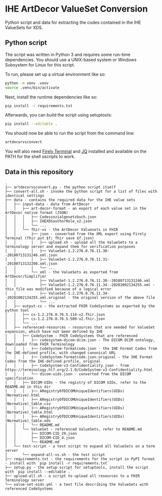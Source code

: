 # IHE ArtDecor ValueSet Conversion

Python script and data for extracting the codes contained in the IHE ValueSets for XDS.

## Python script

The script was written in Python 3 and requires some run-time dependencies. You should use a UNIX-based system or Windows Subsystem for Linux for this script.

To run, please set up a virtual environment like so:

```bash
python -m venv .venv
source .venv/bin/activate
```

Next, install the runtime dependencies like so:

```bash
pip install -r requirements.txt
```

Afterwards, you can build the script using setuptools:

```bash
pip install --editable .
```

You should now be able to run the script from the command line:

```bash
artdecorvsconvert
```

You will also need [Firely Terminal]() and [JQ]() installed and available on the PATH for the shell sscripts to work.

## Data in this repository

```
.
├── artdecorvsconvert.py - the python script itself
├── convert-all.sh - invoke the python script for a list of files with identical settings
├── data - contains the required data for the IHE value sets
│   ├── input-data - data from ArtDecor
│   │   ├── art-decor-format - an export of each value set in the ArtDecor native format (JSON)
│   │   │   ├── Codessozialgesetzbuch.json
│   │   │   ├── IHEXDSauthorRole_v2.json
│   │   │   └── ...
│   │   └── fhir-vs - the ArtDecor Valuesets in FHIR
│   │       ├── json - converted from the XML export using Firely Terminal (fhir put $f; fhir save $f.json)
│   │       │   ├── upload.sh - upload all the ValueSets to a terminology server and expand them for verification purposes
│   │       │   ├── ValueSet-1.2.276.0.76.11.30--20180713131246.xml.json
│   │       │   ├── ValueSet-1.2.276.0.76.11.31--20180713132208.xml.json
│   │       │   └── ...
│   │       └── xml - the ValueSets as exported from ArtDecor/Simplifier
│   │           ├── ValueSet-1.2.276.0.76.11.30--20180713131246.xml
│   │           ├── ValueSet-1.2.276.0.76.11.34--20201002134255.xml - this file was modified because of a logical error
│   │           ├── ValueSet-1.2.276.0.76.11.34--20201002134255.xml.original - the original version of the above file
│   │           └── ...
│   ├── output-cs - the extracted FHIR CodeSystems as exported by the python tool
│   │   ├── cs-1.2.276.0.76.5.114-v2.fhir.json
│   │   ├── cs-1.2.276.0.76.5.509-v2.fhir.json
│   │   └── ...
│   ├── referenced-resources - resources that are needed for ValueSet expansion, which have not been defined by IHE
│   │   ├── CodeSystem - FHIR CodeSystems that are referenced
│   │   │   ├── codesystem-dicom-dcim.json - The DICOM DCIM ontology, downloaded from FHIR Terminology
│   │   │   ├── CodeSystem-formatcode.json - the IHE Format Codes from the IHE-defined profile, with changed canonical URL
│   │   │   ├── CodeSystem-formatcode.json.original - the IHE Format Codes from the IHE-defined profile, original
│   │   │   ├── CodeSystem-v3-Confidentiality.json - from https://terminology.hl7.org/2.1.0/CodeSystem-v3-Confidentiality.html
│   │   │   └── dicom-uids.json - converted from the DICOM specification
│   │   ├── DICOM-UIDs - the registry of DICOM UIDs, refer to the README.md in this dir
│   │   │   ├── ARegistryOfDICOMUniqueIdentifiers(UIDs)(Normative).html
│   │   │   ├── ARegistryOfDICOMUniqueIdentifiers(UIDs)(Normative)_table.csv
│   │   │   ├── ARegistryOfDICOMUniqueIdentifiers(UIDs)(Normative)_table.html
│   │   │   ├── ARegistryOfDICOMUniqueIdentifiers(UIDs)(Normative)_table.ods
│   │   │   └── README.md
│   │   └── ValueSet - referenced ValueSets, refer to README.md
│   │       ├── DICOM-CID_29.json
│   │       ├── DICOM-CID_4.json
│   │       └── README.md
│   └── test-script - a test script to expand all ValueSets on a term server
│       └── expand-all-vs.sh - the test script
├── requirements.txt - the requirements for the script in PyPI format - install with `pip install -r requirements.txt`
├── setup.py - the setup script for setuptools, install the script with `pip install --editable .`
├── upload-all.sh - a script to upload all resources to a FHIR Terminology server
└── value-set-oids.yml - a text file describing the ValueSets with referenced CodeSystems
```
